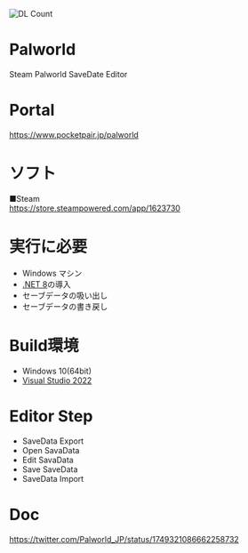 ![DL Count](https://img.shields.io/github/downloads/turtle-insect/Palworld/total.svg)

# Palworld
Steam Palworld SaveDate Editor

# Portal
https://www.pocketpair.jp/palworld

# ソフト
■Steam  
https://store.steampowered.com/app/1623730

# 実行に必要
* Windows マシン
* [.NET 8](https://dotnet.microsoft.com/en-us/download/dotnet/8.0)の導入
* セーブデータの吸い出し
* セーブデータの書き戻し

# Build環境
* Windows 10(64bit)
* [Visual Studio 2022](https://visualstudio.microsoft.com/)

# Editor Step
* SaveData Export
* Open SavaData
* Edit SavaData
* Save SaveData
* SaveData Import

# Doc
https://twitter.com/Palworld_JP/status/1749321086662258732
